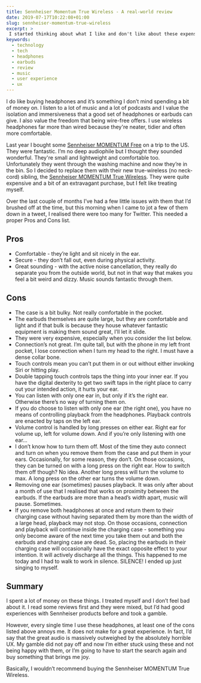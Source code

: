 ```yaml
---
title: Sennheiser Momentum True Wireless - A real-world review
date: 2019-07-17T10:22:08+01:00
slug: sennheiser-momentum-true-wireless
excerpt: >
 I started thinking about what I like and don't like about these expensive headphones. Turns out there's more Cons than Pros. This is my run down of what it's like to live with these wireless earbuds.
keywords:
  - technology
  - tech
  - headphones
  - earbuds
  - review
  - music
  - user experience
  - ux
---
```

I do like buying headphones and it’s something I don’t mind spending a bit of money on. I listen to a lot of music and a lot of podcasts and I value the isolation and immersiveness that a good set of headphones or earbuds can give. I also value the freedom that being wire-free offers. I use wireless headphones far more than wired because they're neater, tidier and often more comfortable.

Last year I bought some [Sennheiser MOMENTUM Free](https://en-uk.sennheiser.com/headphones-bluetooth-momentum-free) on a trip to the US. They were fantastic. I’m no deep audiophile but I thought they sounded wonderful. They're small and lightweight and comfortable too. Unfortunately they went through the washing machine and now they’re in the bin. So I decided to replace them with their new true-wireless (no neck-cord) sibling, the [Sennheiser MOMENTUM True Wireless](https://en-uk.sennheiser.com/truewireless-details). They were quite expensive and a bit of an extravagant purchase, but I felt like treating myself.

Over the last couple of months I’ve had a few little issues with them that I’d brushed off at the time, but this morning when I came to jot a few of them down in a tweet, I realised there were too many for Twitter. This needed a proper Pros and Cons list.

## Pros
* Comfortable - they’re light and sit nicely in the ear.
* Secure - they don’t fall out, even during physical activity.
* Great sounding - with the active noise cancellation, they really do separate you from the outside world, but not in that way that makes you feel a bit weird and dizzy. Music sounds fantastic through them.

## Cons
* The case is a bit bulky. Not really comfortable in the pocket.
* The earbuds themselves are quite large, but they are comfortable and light and if that bulk is because they house whatever fantastic equipment is making them sound great, I’ll let it slide.
* They were very expensive, especially when you consider the list below.
* Connection’s not great. I’m quite tall, but with the phone in my left front pocket, I lose connection when I turn my head to the right. I must have a dense collar bone.
* Touch controls mean you can’t put them in or out without either invoking Siri or hitting play.
* Double tapping touch controls taps the thing into your inner ear. If you have the digital dexterity to get two swift taps in the right place to carry out your intended action, it hurts your ear.
* You can listen with only one ear in, but only if it’s the right ear. Otherwise there’s no way of turning them on.
* If you do choose to listen with only one ear (the right one), you have no means of controlling playback from the headphones. Playback controls are enacted by taps on the left ear.
* Volume control is handled by long presses on either ear. Right ear for volume up, left for volume down. And if you’re only listening with one ear…
* I don’t know how to turn them off. Most of the time they auto connect and turn on when you remove them from the case and put them in your ears. Occasionally, for some reason, they don’t. On those occasions, they can be turned on with a long press on the right ear. How to switch them off though? No idea. Another long press will turn the volume to max. A long press on the other ear turns the volume down.
* Removing one ear (sometimes) pauses playback. It was only after about a month of use that I realised that works on proximity between the earbuds. If the earbuds are more than a head’s width apart, music will pause. Sometimes.
* If you remove both headphones at once and return them to their charging case without having separated them by more than the width of a large head, playback may not stop. On those occasions, connection and playback will continue inside the charging case - something you only become aware of the next time you take them out and both the earbuds and charging case are dead. So, placing the earbuds in their charging case will occasionally have the exact opposite effect to your intention. It will actively discharge all the things. This happened to me today and I had to walk to work in silence. SILENCE! I ended up just singing to myself.

## Summary
I spent a lot of money on these things. I treated myself and I don’t feel bad about it. I read some reviews first and they were mixed, but I’d had good experiences with Sennheiser products before and took a gamble.

However, every single time I use these headphones, at least one of the cons listed above annoys me. It does not make for a great experience.  In fact, I’d say that the great audio is massively outweighed by the absolutely horrible UX. My gamble did not pay off and now I’m either stuck using these and not being happy with them, or I’m going to have to start the search again and buy something that brings me joy.

Basically, I wouldn’t recommend buying the Sennheiser MOMENTUM True Wireless.
